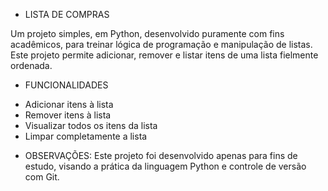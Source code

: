 * LISTA DE COMPRAS

Um projeto simples, em Python, desenvolvido puramente com fins acadêmicos, para treinar lógica de programação e manipulação de listas.
Este projeto permite adicionar, remover e listar itens de uma lista fielmente ordenada.

* FUNCIONALIDADES

- Adicionar itens à lista
- Remover itens à lista
- Visualizar todos os itens da lista
- Limpar completamente a lista

* OBSERVAÇÕES:
Este projeto foi desenvolvido apenas para fins de estudo, visando a prática da linguagem Python e controle de versão com Git.
